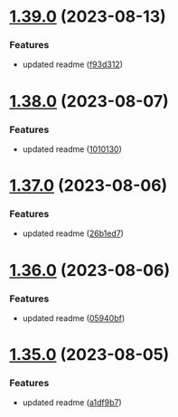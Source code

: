 # [1.39.0](https://github.com/manthanank/learn-rxjs/compare/v1.38.0...v1.39.0) (2023-08-13)


### Features

* updated readme ([f93d312](https://github.com/manthanank/learn-rxjs/commit/f93d312819a2426fc7e8331a7a56dac6c5f90ff4))



# [1.38.0](https://github.com/manthanank/learn-rxjs/compare/v1.37.0...v1.38.0) (2023-08-07)


### Features

* updated readme ([1010130](https://github.com/manthanank/learn-rxjs/commit/10101307cecc48b3756b5b48c5e0e9b22d9ea122))



# [1.37.0](https://github.com/manthanank/learn-rxjs/compare/v1.36.0...v1.37.0) (2023-08-06)


### Features

* updated readme ([26b1ed7](https://github.com/manthanank/learn-rxjs/commit/26b1ed74c6f62fbb4415baf2d29fbc173f2a4f4b))



# [1.36.0](https://github.com/manthanank/learn-rxjs/compare/v1.35.0...v1.36.0) (2023-08-06)


### Features

* updated readme ([05940bf](https://github.com/manthanank/learn-rxjs/commit/05940bfd033e2df4c0be7150c4647ae98de6420c))



# [1.35.0](https://github.com/manthanank/learn-rxjs/compare/v1.34.0...v1.35.0) (2023-08-05)


### Features

* updated readme ([a1df9b7](https://github.com/manthanank/learn-rxjs/commit/a1df9b7ffe4386d18e917abf2bda32c5200ffe20))



